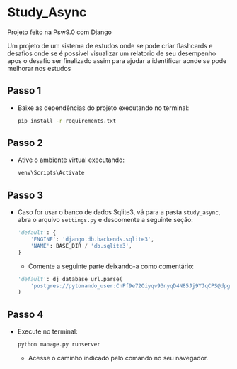 # Study_Async

Projeto feito na Psw9.0 com Django

Um projeto de um sistema de estudos onde se pode criar flashcards e desafios onde se é possivel visualizar um relatorio de seu desempenho apos o desafio ser finalizado assim para ajudar a identificar aonde se pode melhorar nos estudos

## Passo 1 

- Baixe as dependências do projeto executando no terminal:
  ```sh
  pip install -r requirements.txt
  ```

## Passo 2 

- Ative o ambiente virtual executando:
  ```sh
  venv\Scripts\Activate
  ```

## Passo 3

- Caso for usar o banco de dados Sqlite3, vá para a pasta `study_async`, abra o arquivo `settings.py` e descomente a seguinte seção:
  ```python
  'default': {
      'ENGINE': 'django.db.backends.sqlite3',
      'NAME': BASE_DIR / 'db.sqlite3',
  }
  ```
  - Comente a seguinte parte deixando-a como comentário:
  ```python
  'default': dj_database_url.parse(
      'postgres://pytonando_user:CnPf9e72Oiyqv93nyqD4N85Jj9YJqCPS@dpg-cp2m4763e1ms73f1u87g-a.oregon-postgres.render.com/pytonando',
  )
  ```

## Passo 4

- Execute no terminal:
  ```sh
  python manage.py runserver
  ```
  - Acesse o caminho indicado pelo comando no seu navegador.
